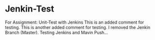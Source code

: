 # Jenkin-Test
For Assignment: Unit-Test with Jenkins
This is an added comment for testing.
This is another added comment for testing.
I removed the Jenkin Branch (Master).
Testing Jenkins and Mavin Push...
